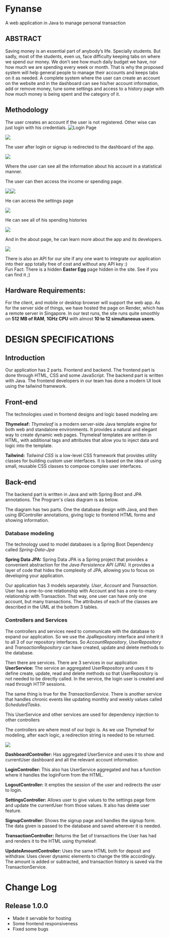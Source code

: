 # Fynanse
A web application in Java to manage personal transaction

## ABSTRACT
Saving money is an essential part of anybody’s life. Specially students. But sadly, most of the students, even us, face difficulty keeping tabs on where we spend our money. We don’t see how much daily budget we have, nor how much we are spending every week or month. That is why the proposed system will help general people to manage their accounts and keeps tabs on it as needed. A complete system where the user can create an account on the website and in the dashboard can see his/her account information, add or remove money, tune some settings and access to a history page with how much money is being spent and the category of it.
## Methodology

The user creates an account if the user is not registered. Other wise can just login with his credentials.  ![Login Page](https://lh7-us.googleusercontent.com/1Q2i5G90Uc3CgeDCRFvKF8kRY9rgAUown-oL0o9dOJ7jrYain0QZ5wBhQfCYsHZWciDIBUK1a4EfAheRRW8j-fH0S-k38yW6MFI28V6LGUxrhV2rRAKe_uNO9vdoEGUuu_7exjU-FyuvrgJWbhU8d1w)



![](https://lh7-us.googleusercontent.com/Y7opTcSE_aeqO4ot0oIV5Y8ekd5A8qmw8ta0b_G6GkfX3G_TyOeCgkr0yadMUzQj6YI4yH-kWKeeThXMHAz-DIeLxaw4mq2M7crmfdDa-pvYzq45eRsSxYbQJ8NcM6bAJIqpXnRkPMuaH6FCiXkeHpk)



The user after login or signup is redirected to the dashboard of the app.

![](https://lh7-us.googleusercontent.com/hxCy5kSliV25tZ6DjSIfbVTzv7gkvg6LYYk1bCiQm-GDUk9rwxYIWXq8RdXwPDJ9mJQ7_3L6jT9wYkk-FPgI6K-ftY6K6O11L648oOAU6BXD3hBoheDyluAWm7EbFf20XYn4jlYmcFIMpaIztK8gqwg)



Where the user can see all the information about his account in a statistical manner.

The user can then access the income or spending page.

  

![](https://lh7-us.googleusercontent.com/vO6gtfTocxO3qQQXnxwlhb44C2uwTQCKOeWtY8U35V9uOgccoIZ_JJc0ucDsD9N1avDFFy4ZseE9ckG0zIybe3ZuJChAyk-QKcXO4AJ4blprzH56r5NP6Z1ZbvjyPC-bOvaDWQa9Y1BUMLVfcfcpOIk)![](https://lh7-us.googleusercontent.com/mPQaj-hGOkZN2PEpiyayr06pswqa9z5DsJ0k6iD69sOZUz5pqKRUcI6hFA1_TxFggWBgvSQQcio1Uv-8B75pHNU2FCmsM_R5mXbVI7dXmkyMk9djup0pq0i2gbX9hkKcBBj27B-osfNQWrSVI9eAd7M)

He can access the settings page

![](https://lh7-us.googleusercontent.com/ZKl8StQsEIBJFa5K3O791AyOaK3T-rYhAIZ3kKQl-OFMI9dKX3OwlI8PopgJn11qzoFf-ohv5FA8DPdbjqy1RqeZaT0z_eA1ZhpJSFhotkFeUYwzc2Q4Drf-nGid4iacRMjAj5G3dX5yuAfbHNTuo7E)



He can see all of his spending histories

![](https://lh7-us.googleusercontent.com/Y4qn4qqL8tpE_SveCADLY5Xwfapkol_NOwysY8fL4nCMsMBVt5H_V0nSd5F9nraHkq2pxwXsoNpaaRevGUl5FxL5C7Cr1y2Y0MtuiQl_lQJHROoivnpDVVdWnar5UcBeFVp0mLH7cWCwqyVtfHoGsG0)

And in the about page, he can learn more about the app and its developers.

![](https://lh7-us.googleusercontent.com/wLJAkKRM9JmGfY9ut2duWvcKyczBCGKDRkQS26ZX1xr64zfTDAAWR1jPKRA24-ue_lECGmGOFD7k5guVsUPw71XuUAz2Iu3eaTnpONoxq4B4rv3TloVxEE5PImVWFbA_eiPfH603B3LLfrXu4FBr_tI)  


There is also an API for our site if any one want to integrate our application into their app totally free of cost and without any API key :)  
Fun Fact: There is a hidden **Easter Egg** page hidden in the site. See if you can find it ;)
## Hardware Requirements:

For the client, and mobile or desktop browser will support the web app. As for the server side of things, we have hosted the page on Render, which has a remote server in Singapore. In our test runs, the site runs quite smoothly on **512 MB of RAM**, **1GHz CPU** with almost **10 to 12 simultaneous users.**

# DESIGN SPECIFICATIONS

## Introduction

Our application has 2 parts. Frontend and backend. The frontend part is done through HTML, CSS and some JavaScript. The backend part is written with Java. The frontend developers in our team has done a modern UI look using the tailwind framework.

  
  

## Front-end  
The technologies used in frontend designs and logic based modeling are:

  

**Thymeleaf:** *Thymeleaf* is a modern server-side Java template engine for both web and standalone environments. It provides a natural and elegant way to create dynamic web pages. Thymeleaf templates are written in HTML, with additional tags and attributes that allow you to inject data and logic into the template.

  

**Tailwind:** *Tailwind CSS* is a low-level CSS framework that provides utility classes for building custom user interfaces. It is based on the idea of using small, reusable CSS classes to compose complex user interfaces.

  
  

## Back-end  
The backend part is written in Java and with Spring Boot and JPA annotations. The Program's class diagram is as below.

The diagram has two parts. One the database design with Java, and then using @Controller annotations, giving logic to frontend HTML forms and showing information.  
  

### Database modeling  
The technology used to model databases is a Spring Boot Dependency called *Spring-Data-Jpa*

  
**Spring Data JPA:** Spring Data JPA is a Spring project that provides a convenient abstraction for the *Java Persistence API (JPA).* It provides a layer of code that hides the complexity of JPA, allowing you to focus on developing your application.

  

Our application has 3 models separately. *User*, *Account* and *Transaction*. User has a one-to-one relationship with Account and has a one-to-many relationship with Transaction. That way, one user can have only one account, but many transactions. The attributes of each of the classes are described in the UML at the bottom 3 tables.

  

### Controllers and Services  
The controllers and services need to communicate with the database to expand our application. So we use the JpaRepository interface and inherit it to all 3 of our repository interfaces. So *AccountRepository*, *UserRepository* and *TransactionRepository* can have created, update and delete methods to the database.  
  
Then there are services. There are 3 services in our application  
**UserService:** The service an aggregated UserRepository and uses it to define create, update, read and delete methods so that UserRepository is not needed to be directly called. In the service, the login user is created and read through HTTP sessions.  
  
The same thing is true for the *TransactionService*. There is another service that handles chronic events like updating monthly and weekly values called *ScheduledTasks*.  
  
This UserService and other services are used for dependency injection to other controllers

The controllers are where most of our logic is. As we use Thymeleaf for modeling, after each logic, a redirection string is needed to be returned.

![](https://lh7-us.googleusercontent.com/Eur3HFjUU3dTj-lYnTmjZi0w7kHEHNME9rNIOyl-APDrvpca-cc8jpHhQQzinZXrcjYEBc9Re4GAVHa1Nho87vhjchc4yrjMvrISCqso6NPjCcBxflJRtAAS7tbTXhvfbQt0S--X8t6XtB-Nl-PTbOw)

**DashboardController:** Has aggregated UserService and uses it to show and currentUser dashboard and all the relevant account information.

  

**LoginController:** This also has UserService aggregated and has a function where it handles the loginForm from the HTML.

  

**LogoutController:** It empties the session of the user and redirects the user to login.

  

**SettingsController:** Allows user to give values to the settings page form and update the currentUser from those values. It also has delete user feature.

  

**SignupController:** Shows the signup page and handles the signup form. The data given is passed to the database and saved wherever it is needed.

  

**TransactionController:** Returns the Set of transactions the User has had and renders it to the HTML using thymeleaf.

  

**UpdateAmountController:** Uses the same HTML both for deposit and withdraw. Uses clever dynamic elements to change the title accordingly. The amount is added or subtracted, and transaction history is saved via the TransactionService.

# Change Log
## Release 1.0.0
- Made it servable for hosting
- Some frontend responsiveness
- Fixed some bugs
